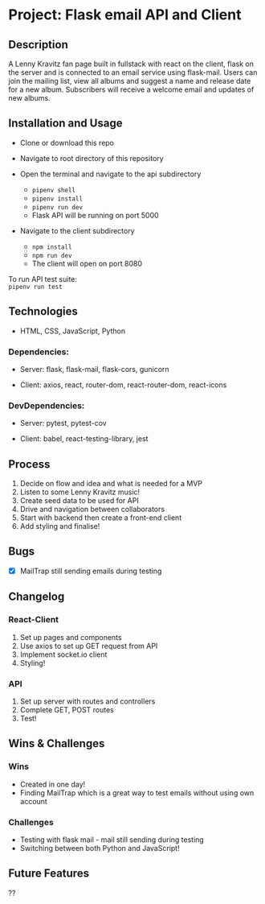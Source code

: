 # Project: Flask email API and Client

## Description 
A Lenny Kravitz fan page built in fullstack with react on the client, flask on the server and is connected to an email service using flask-mail. Users can join the mailing list, view all albums and suggest a name and release date for a new album. Subscribers will receive a welcome email and updates of new albums. 

## Installation and Usage
- Clone or download this repo
- Navigate to root directory of this repository
- Open the terminal and navigate to the api subdirectory
    - `pipenv shell`
    - `pipenv install`
    - `pipenv run dev`
    - Flask API will be running on port 5000
    
- Navigate to the client subdirectory
    - `npm install`
    - `npm run dev`
    - The client will open on port 8080

To run API test suite:      
    `pipenv run test`  

## Technologies
- HTML, CSS, JavaScript, Python   

### Dependencies: 
   - Server: flask, flask-mail, flask-cors, gunicorn
   
   - Client: axios, react, router-dom, react-router-dom, react-icons
   
### DevDependencies:
   - Server: pytest, pytest-cov
   
   - Client: babel, react-testing-library, jest

## Process 
1. Decide on flow and idea and what is needed for a MVP
2. Listen to some Lenny Kravitz music!
3. Create seed data to be used for API
3. Drive and navigation between collaborators 
4. Start with backend then create a front-end client
5. Add styling and finalise!

## Bugs
- [x] MailTrap still sending emails during testing

## Changelog

### React-Client
1. Set up pages and components   
3. Use axios to set up GET request from API
4. Implement socket.io client 
5. Styling!

### API
1. Set up server with routes and controllers
3. Complete GET, POST routes 
4. Test!

## Wins & Challenges

### Wins
- Created in one day!
- Finding MailTrap which is a great way to test emails without using own account

### Challenges
- Testing with flask mail - mail still sending during testing 
- Switching between both Python and JavaScript!

## Future Features 
??
